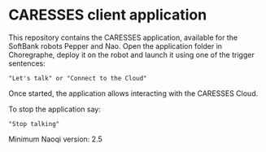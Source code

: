 # CARESSES client application
This repository contains the CARESSES application, available for the SoftBank robots Pepper and Nao.
Open the application folder in Choregraphe, deploy it on the robot and launch it using one of the trigger sentences:
```
"Let's talk" or "Connect to the Cloud"
```

Once started, the application allows interacting with the CARESSES Cloud. 

To stop the application say:
```
"Stop talking"
```

Minimum Naoqi version: 2.5
